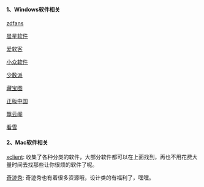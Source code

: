 <!--
 * @Author: Rainy
 * @Github: https://github.com/Rain120
 * @Date: 2019-01-20 16:02:18
 * @LastEditTime: 2019-03-23 20:03:42
 -->

#### 1、Windows软件相关
[zdfans](http://www.zdfans.com/)

[晨星软件](https://chenxing.asia/)

[爱软客](http://www.bokeboke.net/)

[小众软件](https://www.appinn.com/)

[少数派](<https://sspai.com/>)

[藏宝图](<https://www.xjcbt.com/>)

[正版中国](https://getitfree.cn/)

[飘云阁](https://www.chinapyg.com/)

[看雪](https://www.pediy.com/)

#### 2、Mac软件相关

[xclient](https://xclient.info/): 收集了各种分类的软件，大部分软件都可以在上面找到，再也不用花费大量时间去找那些让你很烦的软件了呢。


[奇迹秀](https://www.qijishow.com/): 奇迹秀也有着很多资源哦，设计类的有福利了，嘿嘿。

